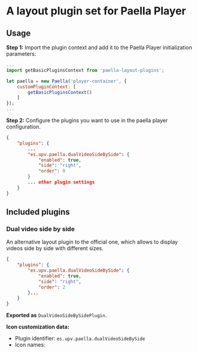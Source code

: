 # A layout plugin set for Paella Player

## Usage

**Step 1:** Import the plugin context and add it to the Paella Player initialization parameters:

```javascript
...
import getBasicPluginsContext from 'paella-layout-plugins';

let paella = new Paella('player-container', {
    customPluginContext: [
        getBasicPluginsContext()
    ]
});
...
```

**Step 2:** Configure the plugins you want to use in the paella player configuration.

```json
{
    "plugins": {
        ...
        "es.upv.paella.dualVideoSideBySide": {
            "enabled": true,
            "side": "right",
            "order": 0
        }
        ... other plugin settings
    }
}
```

## Included plugins

### Dual video side by side

An alternative layout plugin to the official one, which allows to display videos side by side with different sizes.

```json
{
    "plugins": {
        "es.upv.paella.dualVideoSideBySide": {
            "enabled": true,
            "side": "right",
            "order": 2
        }...
    }
}
```

**Exported as** `DualVideoSideBySidePlugin`.

**Icon customization data:**

- Plugin identifier: `es.upv.paella.dualVideoSideBySide`
- Icon names:
    